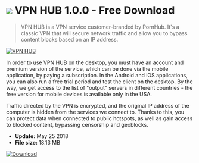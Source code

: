 # ![](https://cdn.softexe.net/static/icon/c/vpn-hub-10233.png) VPN HUB 1.0.0 - Free Download

> VPN HUB is a VPN service customer-branded by PornHub. It's a classic VPN that will secure network traffic and allow you to bypass content blocks based on an IP address.

[![VPN HUB](https:https://tse3.mm.bing.net/th?id=OIP.SaONqkptj9aK0kb3kBC28AHaHD&pid=Api)](https://softexe.net/win/security-privacy/data-protection/vpn-hub:pRbcc.html)

In order to use VPN HUB on the desktop, you must have an account and premium version of the service, which can be done via the mobile application, by paying a subscription. In the Android and iOS applications, you can also run a free trial period and test the client on the desktop. By the way, we get access to the list of "output" servers in different countries - the free version for mobile devices is available only in the USA.
 
 Traffic directed by the VPN is encrypted, and the original IP address of the computer is hidden from the services we connect to. Thanks to this, you can protect data when connected to public hotspots, as well as gain access to blocked content, bypassing censorship and geoblocks.


- **Update:** May 25 2018
- **File size:** 18.13 MB

[![Download](https://cdn.softexe.net/static/img/download.png)](https://softexe.net/win/security-privacy/data-protection/vpn-hub:pRbcc.html)

